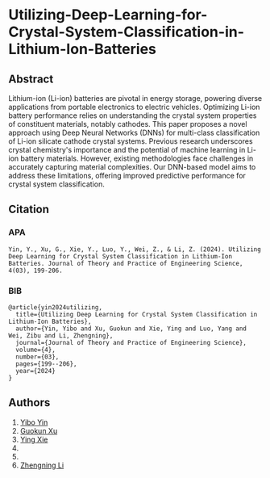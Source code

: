 # Utilizing-Deep-Learning-for-Crystal-System-Classification-in-Lithium-Ion-Batteries



## Abstract
Lithium-ion (Li-ion) batteries are pivotal in energy storage, powering diverse applications from portable electronics to electric vehicles. Optimizing Li-ion battery performance relies on understanding the crystal system properties of constituent materials, notably cathodes. This paper proposes a novel approach using Deep Neural Networks (DNNs) for multi-class classification of Li-ion silicate cathode crystal systems. Previous research underscores crystal chemistry's importance and the potential of machine learning in Li-ion battery materials. However, existing methodologies face challenges in accurately capturing material complexities. Our DNN-based model aims to address these limitations, offering improved predictive performance for crystal system classification.

## Citation
### APA
```
Yin, Y., Xu, G., Xie, Y., Luo, Y., Wei, Z., & Li, Z. (2024). Utilizing Deep Learning for Crystal System Classification in Lithium-Ion Batteries. Journal of Theory and Practice of Engineering Science, 4(03), 199-206.
```

### BIB
```
@article{yin2024utilizing,
  title={Utilizing Deep Learning for Crystal System Classification in Lithium-Ion Batteries},
  author={Yin, Yibo and Xu, Guokun and Xie, Ying and Luo, Yang and Wei, Zibu and Li, Zhengning},
  journal={Journal of Theory and Practice of Engineering Science},
  volume={4},
  number={03},
  pages={199--206},
  year={2024}
}
```
## Authors
1. [Yibo Yin](https://github.com/yincodeman) 
2. [Guokun Xu](https://github.com/Matthewave)
3. [Ying Xie](https://github.com/Florax1218)
4. 
5. 
6. [Zhengning Li](https://github.com/jim9586)
